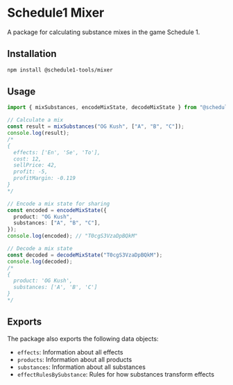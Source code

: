 # Schedule1 Mixer

A package for calculating substance mixes in the game Schedule 1.

## Installation

```bash
npm install @schedule1-tools/mixer
```

## Usage

```typescript
import { mixSubstances, encodeMixState, decodeMixState } from "@schedule1-tools/mixer";

// Calculate a mix
const result = mixSubstances("OG Kush", ["A", "B", "C"]);
console.log(result);
/*
{
  effects: ['En', 'Se', 'To'],
  cost: 12,
  sellPrice: 42,
  profit: -5,
  profitMargin: -0.119
}
*/

// Encode a mix state for sharing
const encoded = encodeMixState({
  product: "OG Kush",
  substances: ["A", "B", "C"],
});
console.log(encoded); // "T0cgS3VzaDpBQkM"

// Decode a mix state
const decoded = decodeMixState("T0cgS3VzaDpBQkM");
console.log(decoded);
/*
{
  product: 'OG Kush',
  substances: ['A', 'B', 'C']
}
*/
```
## Exports

The package also exports the following data objects:

- `effects`: Information about all effects
- `products`: Information about all products
- `substances`: Information about all substances
- `effectRulesBySubstance`: Rules for how substances transform effects
